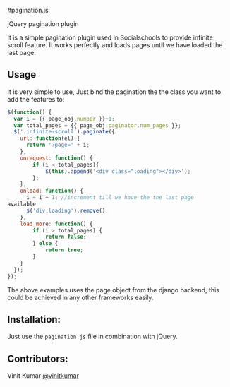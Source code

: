 #pagination.js

jQuery pagination plugin

It is a simple pagination plugin used in Socialschools to provide
infinite scroll feature. It works perfectly and loads pages until we
have loaded the last page.


## Usage

It is very simple to use, Just bind the pagination the the class you
want to add the features to:

```js
$(function() {
  var i = {{ page_obj.number }}+1;
  var total_pages = {{ page_obj.paginator.num_pages }};
  $('.infinite-scroll').paginate({
    url: function(el) {
      return '?page=' + i;
    },
    onrequest: function() {
        if (i < total_pages){
            $(this).append('<div class="loading"></div>');
        };
    },
    onload: function() {
      i = i + 1; //increment till we have the the last page
available
      $('div.loading').remove();
    },
    load_more: function() {
        if (i > total_pages) {
            return false;
        } else {
            return true;
        }
    }
  });
});
```
The above examples uses the page object from the django backend, this could be achieved in any other frameworks easily.



## Installation:

Just use the `pagination.js` file in combination with jQuery.


## Contributors:

Vinit Kumar [@vinitkumar](http://github.com/vinitkumar)


